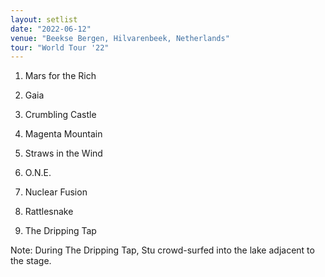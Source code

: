 ```yaml
---
layout: setlist
date: "2022-06-12"
venue: "Beekse Bergen, Hilvarenbeek, Netherlands"
tour: "World Tour '22"
---
```



 1. Mars for the Rich

 2. Gaia

 3. Crumbling Castle

 4. Magenta Mountain

 5. Straws in the Wind

 6. O.N.E.

 7. Nuclear Fusion

 8. Rattlesnake

 9. The Dripping Tap


Note: During The Dripping Tap, Stu crowd-surfed into the lake adjacent to the stage.

